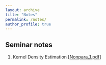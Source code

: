 ```yaml
---
layout: archive
title: "Notes"
permalink: /notes/
author_profile: true
---
```


## Seminar notes

1. Kernel Density Estimation [<a href="/files/Notes/Nonpara_1.pdf">Nonpara_1.pdf</a>]
